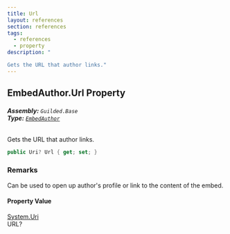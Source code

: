```yaml
---
title: Url
layout: references
section: references
tags:
  - references
  - property
description: "

Gets the URL that author links."
---
```


## EmbedAuthor.Url Property
###### **Assembly:** `Guilded.Base`<br/>**Type:** [`EmbedAuthor`](EmbedAuthor 'Guilded.Base.Embeds.EmbedAuthor')

Gets the URL that author links.

```csharp
public Uri? Url { get; set; }
```

### Remarks
  
Can be used to open up author's profile or link to the content of the embed.

#### Property Value
[System.Uri](https://docs.microsoft.com/en-us/dotnet/api/System.Uri 'System.Uri')  
URL?